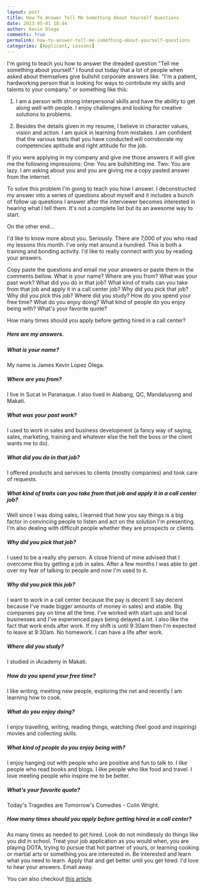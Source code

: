 ```yaml
---
layout: post
title: How To Answer Tell Me Something About Yourself Questions
date: 2013-05-01 10:44
author: Kevin Olega
comments: true
permalink: how-to-answer-tell-me-something-about-yourself-questions
categories: [Applicant, Lessons]
---
```

I'm going to teach you how to answer the dreaded question "Tell me something about yourself." I found out today that a lot of people when asked about themselves give bullshit corporate answers like. "I'm a patient, hardworking person that is looking for ways to contribute my skills and talents to your company." or something like this:

1) I am a person with strong interpersonal skills and have the ability to get along well with people. I enjoy challenges and looking for creative solutions to problems.

2) Besides the details given in my resume, I believe in character values, vision and action. I am quick in learning from mistakes. I am confident that the various tests that you have conducted will corroborate my competencies aptitude and right attitude for the job.

If you were applying in my company and give me those answers it will give me the following impressions:
One: You are bullshitting me.
Two: You are lazy. I am asking about you and you are giving me a copy pasted answer from the internet.

To solve this problem I'm going to teach you how I answer. I deconstructed my answer into a series of questions about myself and it includes a bunch of follow up questions I answer after the interviewer becomes interested in hearing what I tell them. It's not a complete list but its an awesome way to start.

On the other end...

I'd like to know more about you. Seriously. There are 7,000 of you who read my lessons this month. I've only met around a hundred. This is both a training and bonding activity. I'd like to really connect with you by reading your answers.

Copy paste the questions and email me your answers or paste them in the comments bellow.
What is your name?
Where are you from?
What was your past work?
What did you do in that job?
What kind of traits can you take from that job and apply it in a call center job?
Why did you pick that job?
Why did you pick this job?
Where did you study?
How do you spend your free time?
What do you enjoy doing?
What kind of people do you enjoy being with?
What's your favorite quote?

How many times should you apply before getting hired in a call center?

##### Here are my answers.

##### What is your name?

My name is James Kevin Lopez Olega.

##### Where are you from?

I live in Sucat in Paranaque. I also lived in Alabang, QC, Mandaluyong and Makati.

##### What was your past work?

I used to work in sales and business development (a fancy way of saying, sales, marketing, training and whatever else the hell the boss or the client wants me to do).

##### What did you do in that job?

I offered products and services to clients (mostly companies) and took care of requests.

##### What kind of traits can you take from that job and apply it in a call center job?

Well since I was doing sales, I learned that how you say things is a big factor in convincing people to listen and act on the solution I'm presenting. I'm also dealing with difficult people whether they are prospects or clients.

##### Why did you pick that job?

I used to be a really shy person. A close friend of mine advised that I overcome this by getting a job in sales. After a few months I was able to get over my fear of talking to people and now I'm used to it.

##### Why did you pick this job?

I want to work in a call center because the pay is decent (I say decent because I've made bigger amounts of money in sales) and stable. Big companies pay on time all the time. I've worked with start ups and local businesses and I've experienced pays being delayed a lot. I also like the fact that work ends after work. If my shift is until 9:30am then I'm expected to leave at 9:30am. No homework. I can have a life after work.

##### Where did you study?

I studied in iAcademy in Makati.

##### How do you spend your free time?

I like writing, meeting new people, exploring the net and recently I am learning how to cook.

##### What do you enjoy doing?

I enjoy travelling, writing, reading things, watching (feel good and inspiring) movies and collecting skills.

##### What kind of people do you enjoy being with?

I enjoy hanging out with people who are positive and fun to talk to. I like people who read books and blogs. I like people who like food and travel. I love meeting people who inspire me to be better.

##### What's your favorite quote?

Today's Tragedies are Tomorrow's Comedies - Colin Wright.

##### How many times should you apply before getting hired in a call center?

As many times as needed to get hired. Look do not mindlessly do things like you did in school. Treat your job application as you would when, you are playing DOTA, trying to pursue that hot partner of yours, or learning cooking or martial arts or something you are interested in. Be interested and learn what you need to learn. Apply that and get better until you get hired. I'd love to hear your answers. Email away.

You can also checkout [this article](https://www.cleverism.com/tell-me-about-yourself//).
